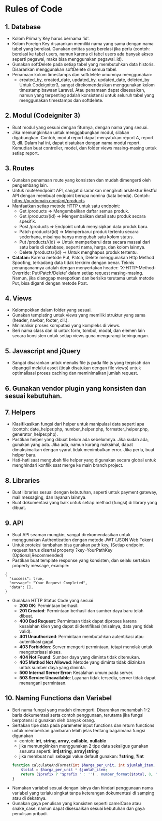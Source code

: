 # Rules of Code

## 1. Database
- Kolom Primary Key harus bernama 'id'.
- Kolom Foreign Key disarankan memiliki nama yang sama dengan nama tabel yang berelasi. Gunakan entitas yang berelasi jika perlu (contoh: berelasi ke tabel users, namun karena di tabel users ada banyak akses seperti pegawai, maka bisa menggunakan pegawai_id).
- Gunakan softDelete pada setiap tabel yang membutuhkan data historis. Disarankan menggunakan softDelete di semua tabel.
- Penamaan kolom timestamps dan softdelete umumnya menggunakan:
  - created_by, created_date, updated_by, updated_date, deleted_by
  Untuk Codeigniter3, sangat direkomendasikan menggunakan kolom timestamp bawaan Laravel. Atau penamaan dapat disesuaikan, namun yang terpenting adalah konsistensi untuk seluruh tabel yang menggunakan timestamps dan softdelete.

## 2. Modul (Codeigniter 3)
- Buat modul yang sesuai dengan fiturnya, dengan nama yang sesuai.
- Jika memungkinkan untuk menggabungkan modul, silakan digabungkan. Contoh, modul report dapat menyatukan report A, report B, dll. Dalam hal ini, dapat disatukan dengan nama modul report. Kemudian buat controller, model, dan folder views masing-masing untuk setiap report.

## 3. Routes
- Gunakan penamaan route yang konsisten dan mudah dimengerti oleh pengembang lain.
- Untuk route/endpoint API, sangat disarankan mengikuti arsitektur Restful API dengan membuat endpoint berupa nomina (kata benda). Contoh: https://ourdomain.com/api/products
- Manfaatkan setiap metode HTTP untuk satu endpoint:
  - Get /products => Mengembalikan daftar semua produk.
  - Get /products/{id} => Mengembalikan detail satu produk secara spesifik.
  - Post /products => Endpoint untuk menyisipkan data produk baru.
  - Patch products/{id} => Memperbarui produk tertentu secara sederhana, misalnya hanya mengubah satu kolom status.
  - Put /products/{id} => Untuk memperbarui data secara massal dari satu baris di database, seperti nama, harga, dan kolom lainnya.
  - Delete /products/{id} => Untuk menghapus produk tertentu.
- **Catatan:** Karena metode Put, Patch, Delete menggunakan Http Method Spoofing, terkadang data tidak terkirim dengan benar. Teknis penanganannya adalah dengan menyertakan header: 'X-HTTP-Method-Override: Put/Patch/Delete' dalam setiap request masing-masing. Namun, jika dianggap merepotkan dan berisiko terutama untuk metode Put, bisa diganti dengan metode Post.

## 4. Views
- Kelompokkan dalam folder yang sesuai.
- Gunakan templating untuk views yang memiliki struktur yang sama (header, navbar, footer, dll.).
- Minimalisir proses komputasi yang kompleks di views.
- Beri nama class dan id untuk form, tombol, modal, dan elemen lain secara konsisten untuk setiap views guna mengurangi kebingungan.

## 5. Javascript and jQuery
- Sangat disarankan untuk menulis file js pada file.js yang terpisah dan dipanggil melalui asset (tidak disatukan dengan file views) untuk optimalisasi proses caching dan meminimalkan jumlah request.

## 6. Gunakan vendor plugin yang konsisten dan sesuai kebutuhan.

## 7. Helpers
- Klasifikasikan fungsi dari helper untuk manipulasi data seperti apa (contoh: date_helper.php, number_helper.php, formatter_helper.php, generator_helper.php).
- Pastikan helper yang dibuat belum ada sebelumnya. Jika sudah ada, gunakan yang ada. Jika ada, namun kurang maksimal, dapat dimaksimalkan dengan syarat tidak menimbulkan error. Jika perlu, buat helper baru.
- Hati-hati saat mengubah file helper yang digunakan secara global untuk menghindari konflik saat merge ke main branch project.

## 8. Libraries
- Buat libraries sesuai dengan kebutuhan, seperti untuk payment gateway, mail messaging, dan layanan lainnya.
- Buat dokumentasi yang baik untuk setiap method (fungsi) di library yang dibuat.

## 9. API
- Buat API seaman mungkin, sangat direkomendasikan untuk menggunakan Authentication dengan metode JWT (JSON Web Token)
- Untuk proteksi tambahan bisa gunakan path key, (Setiap endpoint request harus disertai property ?key=YourPathKey (Optional,Recommended)
- Pastikan buat template response yang konsisten, dan selalu sertakan property message, example:
```
{
  "success": true,
  "message": "Your Request Completed",
  "data": [],
}
```
- Gunakan HTTP Status Code yang sesuai
  - **200 OK**: Permintaan berhasil.
  - **201 Created**: Permintaan berhasil dan sumber daya baru telah dibuat.
  - **400 Bad Request**: Permintaan tidak dapat diproses karena kesalahan klien yang dapat diidentifikasi (misalnya, data yang tidak valid).
  - **401 Unauthorized**: Permintaan membutuhkan autentikasi atau autentikasi gagal.
  - **403 Forbidden**: Server mengerti permintaan, tetapi menolak untuk mengotorisasi akses.
  - **404 Not Found**: Sumber daya yang diminta tidak ditemukan.
  - **405 Method Not Allowed**: Metode yang diminta tidak diizinkan untuk sumber daya yang diminta.
  - **500 Internal Server Error**: Kesalahan umum pada server.
  - **503 Service Unavailable**: Layanan tidak tersedia, server tidak dapat menangani permintaan.
    
## 10. Naming Functions dan Variabel
- Beri nama fungsi yang mudah dimengerti. Disarankan menambah 1-2 baris dokumentasi serta contoh penggunaan, terutama jika fungsi berpotensi digunakan oleh banyak orang.
- Sertakan tipe data pada parameter input functions dan return functions untuk memberikan gambaran lebih jelas tentang bagaimana fungsi digunakan
  - contoh: **int**, **string**, **array**, **callable**, **nullable**
  - jika memungkinkan menggunakan 2 tipe data sekaligus gunakan sesuatu seperti: **int|string**, **array|string**
  - jika membuat null sebagai value default gunakan: **?string**, **?int**
  ```php
  function calculateAndFormat(int $harga_per_unit, int $jumlah_item, ?string $prefix = null): string {
      $total = $harga_per_unit * $jumlah_item;
      return ($prefix ? "$prefix " : '') . number_format($total, 0, ',', '.');
  }
  ```
- Namakan variabel sesuai dengan isinya dan hindari penggunaan nama variabel yang terlalu singkat tanpa keterangan dokumentasi di samping atau di dekatnya.
- Gunakan gaya penulisan yang konsisten seperti camelCase atau snake_case, namun dapat disesuaikan sesuai kebutuhan dan gaya penulisan pribadi.
